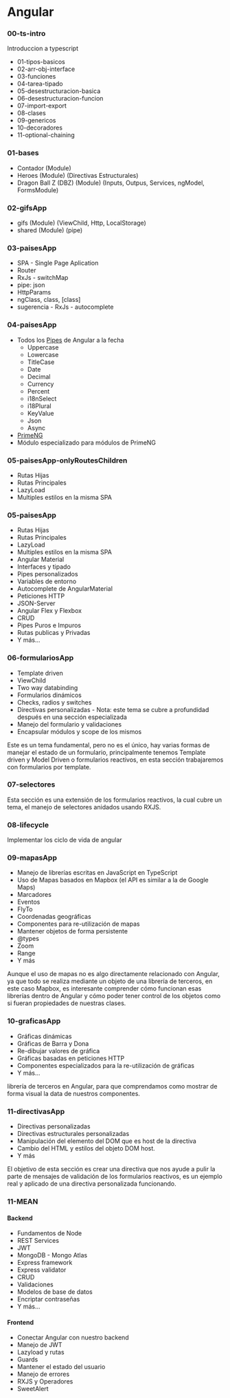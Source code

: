 # Angular

### 00-ts-intro
Introduccion a typescript 
* 01-tipos-basicos
* 02-arr-obj-interface
* 03-funciones
* 04-tarea-tipado
* 05-desestructuracion-basica
* 06-desestructuracion-funcion
* 07-import-export
* 08-clases
* 09-genericos
* 10-decoradores
* 11-optional-chaining

### 01-bases
* Contador (Module)
* Heroes (Module) (Directivas Estructurales)
* Dragon Ball Z (DBZ) (Module) (Inputs, Outpus, Services, ngModel, FormsModule)

### 02-gifsApp
* gifs (Module) (ViewChild, Http, LocalStorage)
* shared (Module) (pipe)

### 03-paisesApp
* SPA - Single Page Aplication
* Router
* RxJs - switchMap
* pipe: json
* HttpParams
* ngClass, class, [class]
* sugerencia - RxJs - autocomplete

### 04-paisesApp
* Todos los [Pipes](https://angular.io/api?query=pipe) de Angular a la fecha
  - Uppercase
  - Lowercase
  - TitleCase
  - Date
  - Decimal
  - Currency
  - Percent
  - i18nSelect
  - i18Plural
  - KeyValue
  - Json
  - Async
* [PrimeNG](https://markdownlivepreview.com/)
* Módulo especializado para módulos de PrimeNG

### 05-paisesApp-onlyRoutesChildren
* Rutas Hijas
* Rutas Principales
* LazyLoad
* Multiples estilos en la misma SPA

### 05-paisesApp
* Rutas Hijas
* Rutas Principales
* LazyLoad
* Multiples estilos en la misma SPA
* Angular Material
* Interfaces y tipado
* Pipes personalizados
* Variables de entorno
* Autocomplete de AngularMaterial
* Peticiones HTTP
* JSON-Server
* Angular Flex y Flexbox
* CRUD
* Pipes Puros e Impuros
* Rutas publicas y Privadas
* Y más...

### 06-formulariosApp
* Template driven
* ViewChild
* Two way databinding
* Formularios dinámicos
* Checks, radios y switches
* Directivas personalizadas - Nota: este tema se cubre a profundidad después en una sección especializada
* Manejo del formulario y validaciones
* Encapsular módulos y scope de los mismos

Este es un tema fundamental, pero no es el único, hay varias formas de manejar el estado de un formulario, principalmente tenemos Template driven y Model Driven o formularios reactivos, en esta sección trabajaremos con formularios por template.

### 07-selectores
Esta sección es una extensión de los formularios reactivos, la cual cubre un tema, el manejo de selectores anidados usando RXJS.

### 08-lifecycle
Implementar los ciclo de vida de angular

### 09-mapasApp
* Manejo de librerías escritas en JavaScript en TypeScript
* Uso de Mapas basados en Mapbox (el API es similar a la de Google Maps)
* Marcadores
* Eventos
* FlyTo
* Coordenadas geográficas
* Componentes para re-utilización de mapas
* Mantener objetos de forma persistente
* @types
* Zoom
* Range
* Y más

Aunque el uso de mapas no es algo directamente relacionado con Angular, ya que todo se realiza mediante un objeto de una librería de terceros, en este caso Mapbox, es interesante comprender cómo funcionan esas librerías dentro de Angular y cómo poder tener control de los objetos como si fueran propiedades de nuestras clases.

### 10-graficasApp
* Gráficas dinámicas
* Gráficas de Barra y Dona
* Re-dibujar valores de gráfica
* Gráficas basadas en peticiones HTTP
* Componentes especializados para la re-utilización de gráficas
* Y más...

librería de terceros en Angular, para que comprendamos como mostrar de forma visual la data de nuestros componentes.

### 11-directivasApp
* Directivas personalizadas
* Directivas estructurales personalizadas
* Manipulación del elemento del DOM que es host de la directiva
* Cambio del HTML y estilos del objeto DOM host.
* Y más

El objetivo de esta sección es crear una directiva que nos ayude a pulir la parte de mensajes de validación de los formularios reactivos, es un ejemplo real y aplicado de una directiva personalizada funcionando.

### 11-MEAN

#### Backend
* Fundamentos de Node
* REST Services
* JWT
* MongoDB - Mongo Atlas
* Express framework
* Express validator
* CRUD
* Validaciones
* Modelos de base de datos
* Encriptar contraseñas
* Y más...

#### Frontend
* Conectar Angular con nuestro backend
* Manejo de JWT
* Lazyload y rutas
* Guards
* Mantener el estado del usuario
* Manejo de errores
* RXJS y Operadores
* SweetAlert